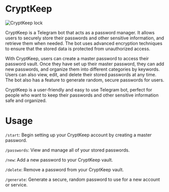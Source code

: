 # CryptKeep

![CryptKeep lock](./logo)

CryptKeep is a Telegram bot that acts as a password manager. It allows users to securely store their passwords and other sensitive information, and retrieve them when needed. The bot uses advanced encryption techniques to ensure that the stored data is protected from unauthorized access.

With CryptKeep, users can create a master password to access their password vault. Once they have set up their master password, they can add new passwords, and organize them into different categories by keywords. Users can also view, edit, and delete their stored passwords  at any time. The bot also has a feature to generate random, secure passwords for users.

CryptKeep is a user-friendly and easy to use Telegram bot, perfect for people who want to keep their passwords and other sensitive information safe and organized.

# Usage

`/start`: Begin setting up your CryptKeep account by creating a master password.

`/passwords`: View and manage all of your stored passwords.

`/new`: Add a new password to your CryptKeep vault.

`/delete`: Remove a password from your CryptKeep vault.

`/generate`: Generate a secure, random password to use for a new account or service.
